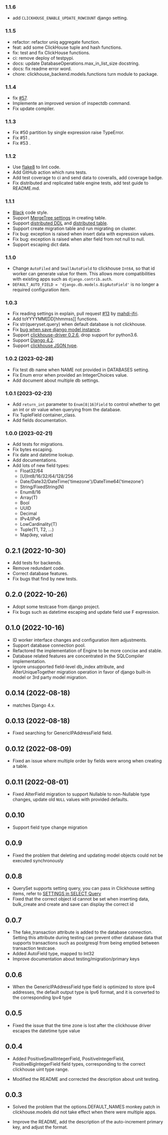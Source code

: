 ### 1.1.6

- add `CLICKHOUSE_ENABLE_UPDATE_ROWCOUNT` django setting.

### 1.1.5
- refactor: refactor uniq aggregate function.
- feat: add some ClickHouse tuple and hash functions.
- fix: test and fix ClickHouse functions.
- ci: remove deploy of testpypi.
- docs: update DatabaseOperations.max_in_list_size docstring.
- docs: fix readme error word.
- chore: clickhouse_backend.models.functions turn module to package.

### 1.1.4
- fix [#57](https://github.com/jayvynl/django-clickhouse-backend/issues/57).
- Implemente an improved version of inspectdb command.
- Fix update compiler.

### 1.1.3
- Fix #50 partition by single expression raise TypeError.
- Fix #51 .
- Fix #53 .

### 1.1.2
- Use [flake8](https://flake8.pycqa.org/) to lint code.
- Add GitHub action which runs tests.
- Add test coverage to ci and send data to coveralls, add coverage badge.
- Fix distributed and replicated table engine tests, add test guide to README.md.

### 1.1.1
- [Black](https://github.com/psf/black) code style.
- Support [MergeTree settings](https://clickhouse.com/docs/en/engines/table-engines/mergetree-family/mergetree#settings) in creating table.
- Support [distributed DDL](https://clickhouse.com/docs/en/sql-reference/distributed-ddl) and [distributed table](https://clickhouse.com/docs/en/engines/table-engines/special/distributed).
- Support create migration table and run migrating on cluster.
- Fix bug: exception is raised when insert data with expression values.
- Fix bug: exception is raised when alter field from not null to null.
- Support escaping dict data.

### 1.1.0
- Change `AutoFiled` and `SmallAutoField` to clickhouse `Int64`, so that id worker can generate value for them.
This allows more compatibilities with existing apps such as `django.contrib.auth`.
- `DEFAULT_AUTO_FIELD = 'django.db.models.BigAutoField'` is no longer a required configuration item.

### 1.0.3
- Fix reading settings in explain, pull request [#13](https://github.com/jayvynl/django-clickhouse-backend/pull/13) by [mahdi-jfri](https://github.com/mahdi-jfri).
- Add toYYYYMM[DD[hhmmss]] functions.
- Fix str(queryset.query) when default database is not clickhouse.
- Fix [bug when save django model instance](https://github.com/jayvynl/django-clickhouse-backend/issues/9).
- Support [clickhouse-driver 0.2.6](https://github.com/mymarilyn/clickhouse-driver), drop support for python3.6.
- Support [Django 4.2](https://docs.djangoproject.com).
- Support [clickhouse JSON type](https://clickhouse.com/docs/en/sql-reference/data-types/json).

### 1.0.2 (2023-02-28)
- Fix test db name when NAME not provided in DATABASES setting.
- Fix Enum error when provided an IntegerChoices value.
- Add document about multiple db settings.

### 1.0.1 (2023-02-23)

- Add `return_int` parameter to `Enum[8|16]Field` to control whether to get an int or str value when querying from the database.
- Fix TupleField container_class.
- Add fields documentation.


### 1.0.0 (2023-02-21)

- Add tests for migrations.
- Fix bytes escaping.
- Fix date and datetime lookup.
- Add documentations.
- Add lots of new field types:
  - Float32/64
  - [U]Int8/16/32/64/128/256
  - Date/Date32/DateTime('timezone')/DateTime64('timezone')
  - String/FixedString(N)
  - Enum8/16
  - Array(T)
  - Bool
  - UUID
  - Decimal
  - IPv4/IPv6
  - LowCardinality(T)
  - Tuple(T1, T2, ...)
  - Map(key, value)

0.2.1 (2022-10-30)
---

- Add tests for backends.
- Remove redundant code.
- Correct database features.
- Fix bugs that find by new tests.

0.2.0 (2022-10-26)
---

- Adopt some testcase from django project.
- Fix bugs such as datetime escaping and update field use F expression.

0.1.0 (2022-10-16)
---

- ID worker interface changes and configuration item adjustments.
- Support database connection pool.
- Refactored the implementation of Engine to be more concise and stable.
- Database related features are concentrated in the SQLCompiler implementation.
- Ignore unsupported field-level db_index attribute, and AlterUniqueTogether migration operation in favor of django built-in model or 3rd party model migration.

0.0.14 (2022-08-18)
---

- matches Django 4.x.

0.0.13 (2022-08-18)
---

- Fixed searching for GenericIPAddressField field.

0.0.12 (2022-08-09)
---

- Fixed an issue where multiple order by fields were wrong when creating a table.

0.0.11 (2022-08-01)
---

- Fixed AlterField migration to support Nullable to non-Nullable type changes, update old `NULL` values with provided defaults.

0.0.10
---

- Support field type change migration

0.0.9
---

- Fixed the problem that deleting and updating model objects could not be executed synchronously

0.0.8
---

- QuerySet supports setting query, you can pass in Clickhouse setting items, refer to [SETTINGS in SELECT Query](https://clickhouse.com/docs/en/sql-reference/statements/select/#settings-in-select)
- Fixed that the correct object id cannot be set when inserting data, bulk_create and create and save can display the correct id

0.0.7
---

- The fake_transaction attribute is added to the database connection. Setting this attribute during testing can prevent other database data that supports transactions such as postgresql from being emptied between transaction testcase.
- Added AutoField type, mapped to Int32
- Improve documentation about testing/migration/primary keys

0.0.6
---

- When the GenericIPAddressField type field is optimized to store ipv4 addresses, the default output type is Ipv6 format, and it is converted to the corresponding Ipv4 type

0.0.5
---

- Fixed the issue that the time zone is lost after the clickhouse driver escapes the datetime type value

0.0.4
---

- Added PositiveSmallIntegerField, PositiveIntegerField, PositiveBigIntegerField field types, corresponding to the correct clickhouse uint type range.

- Modified the README and corrected the description about unit testing.

0.0.3
---

- Solved the problem that the options.DEFAULT_NAMES monkey patch in clickhouse.models did not take effect when there were multiple apps.

- Improve the README, add the description of the auto-increment primary key, and adjust the format.
